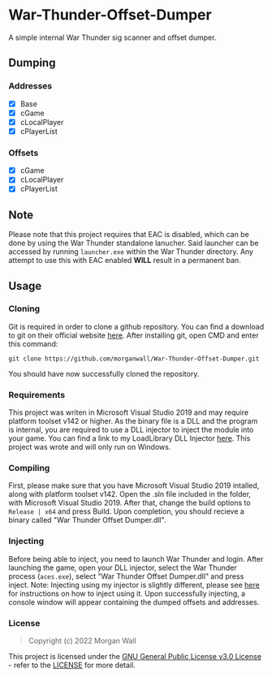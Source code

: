 # War-Thunder-Offset-Dumper
A simple internal War Thunder sig scanner and offset dumper.
## Dumping
### Addresses
- [x] Base
- [x] cGame
- [x] cLocalPlayer
- [x] cPlayerList
### Offsets
- [x] cGame
- [x] cLocalPlayer
- [x] cPlayerList

## Note
Please note that this project requires that EAC is disabled, which can be done by using the War Thunder standalone lanucher. Said launcher can be accessed by running <code>launcher.exe</code> within the War Thunder directory. Any attempt to use this with EAC enabled <b>WILL</b> result in a permanent ban.
## Usage
### Cloning
Git is required in order to clone a github repository. You can find a download to git on their official website <a href="https://git-scm.com/">here</a>.
After installing git, open CMD and enter this command:
<pre><code>git clone https://github.com/morganwall/War-Thunder-Offset-Dumper.git</code></pre>
You should have now successfully cloned the repository.
### Requirements
This project was writen in Microsoft Visual Studio 2019 and may require platform toolset v142 or higher.
As the binary file is a DLL and the program is internal, you are required to use a DLL injector to inject the module into your game.
You can find a link to my LoadLibrary DLL Injector <a href="https://github.com/morganwall/LoadLibrary-DLL-Injector">here</a>.
This project was wrote and will only run on Windows.
### Compiling
First, please make sure that you have Microsoft Visual Studio 2019 intalled, along with platform toolset v142.
Open the .sln file included in the folder, with Microsoft Visual Studio 2019.
After that, change the build options to <code>Release | x64</code> and press Build.
Upon completion, you should recieve a binary called "War Thunder Offset Dumper.dll".
### Injecting
Before being able to inject, you need to launch War Thunder and login.
After launching the game, open your DLL injector, select the War Thunder process (<code>aces.exe</code>), select "War Thunder Offset Dumper.dll" and press inject.
Note: Injecting using my injector is slightly different, please see <a href="https://github.com/morganwall/LoadLibrary-DLL-Injector#operation">here</a> for instructions on how to inject using it.
Upon successfully injecting, a console window will appear containing the dumped offsets and addresses.
### License
<blockquote>Copyright (c) 2022 Morgan Wall</blockquote>
This project is licensed under the <a href="https://choosealicense.com/licenses/gpl-3.0/">GNU General Public License v3.0 License</a> - refer to the <a href="https://github.com/morganwall/War-Thunder-Offset-Dumper/blob/main/LICENSE">LICENSE</a> for more detail.
